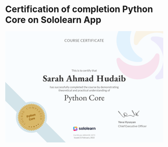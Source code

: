 # **Certification of completion Python Core on Sololearn App**

![alt text](../assets/certificate.png "Task 01")